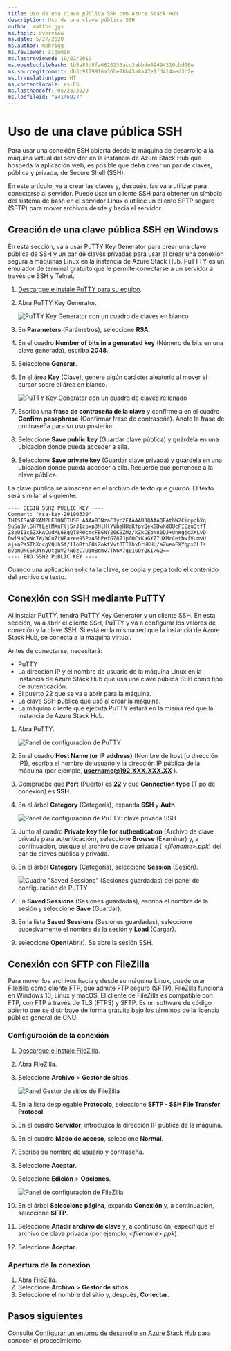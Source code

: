 ```yaml
---
title: Uso de una clave pública SSH con Azure Stack Hub
description: Uso de una clave pública SSH
author: mattbriggs
ms.topic: overview
ms.date: 5/27/2020
ms.author: mabrigg
ms.reviewer: sijuman
ms.lastreviewed: 10/02/2019
ms.openlocfilehash: 1b5a83d8fa6626233acc3abbde69494310cbd06e
ms.sourcegitcommit: db3c9179916a36be78b43a8a47e1fd414aed3c2e
ms.translationtype: HT
ms.contentlocale: es-ES
ms.lasthandoff: 05/28/2020
ms.locfileid: "84146927"
---
```

# <a name="use-an-ssh-public-key"></a>Uso de una clave pública SSH

Para usar una conexión SSH abierta desde la máquina de desarrollo a la máquina virtual del servidor en la instancia de Azure Stack Hub que hospeda la aplicación web, es posible que deba crear un par de claves, pública y privada, de Secure Shell (SSH). 

En este artículo, va a crear las claves y, después, las va a utilizar para conectarse al servidor. Puede usar un cliente SSH para obtener un símbolo del sistema de bash en el servidor Linux o utilice un cliente SFTP seguro (SFTP) para mover archivos desde y hacia el servidor.

## <a name="create-an-ssh-public-key-on-windows"></a>Creación de una clave pública SSH en Windows

En esta sección, va a usar PuTTY Key Generator para crear una clave pública de SSH y un par de claves privadas para usar al crear una conexión segura a máquinas Linux en la instancia de Azure Stack Hub. PuTTTY es un emulador de terminal gratuito que le permite conectarse a un servidor a través de SSH y Telnet.

1. [Descargue e instale PuTTY para su equipo](https://www.chiark.greenend.org.uk/~sgtatham/putty/latest.html).

1. Abra PuTTY Key Generator.

    ![PuTTY Key Generator con un cuadro de claves en blanco](media/azure-stack-dev-start-howto-ssh-public-key/001-putty-key-gen-start.png)

1. En **Parameters** (Parámetros), seleccione **RSA**.

1. En el cuadro **Number of bits in a generated key** (Número de bits en una clave generada), escriba **2048**.  

1. Seleccione **Generar**.

1. En el área **Key** (Clave), genere algún carácter aleatorio al mover el cursor sobre el área en blanco.

    ![PuTTY Key Generator con un cuadro de claves rellenado](media/azure-stack-dev-start-howto-ssh-public-key/002-putty-key-gen-result.png)

1. Escriba una **frase de contraseña de la clave** y confírmela en el cuadro **Confirm passphrase** (Confirmar frase de contraseña). Anote la frase de contraseña para su uso posterior.

1. Seleccione **Save public key** (Guardar clave pública) y guárdela en una ubicación donde pueda acceder a ella.

1. Seleccione **Save private key** (Guardar clave privada) y guárdela en una ubicación donde pueda acceder a ella. Recuerde que pertenece a la clave pública.

La clave pública se almacena en el archivo de texto que guardó. El texto será similar al siguiente:

```text  
---- BEGIN SSH2 PUBLIC KEY ----
Comment: "rsa-key-20190330"
THISISANEXAMPLEDONOTUSE AAAAB3NzaC1yc2EAAAABJQAAAQEAthW2CinpqhXq
9uSa8/lSH7tLelMXnFljSrJIcpxp3MlHlYVbjHHoKfpvQek8DwKdOUcFIEzuStfT
Z8eUI1s5ZXkACudML68qQT8R0cmcFBGNY20K9ZMz/kZkCEbN80DJ+UnWgjdXKLvD
Dwl9aQwNc7W/WCuZtWPazee95PzAShPefGZ87Jp0OCxKaGYZ7UXMrCethwfVumvU
aj+aPsSThXncgVQUhSf/1IoRtnGOiZoktVvt0TIlhxDrHKHU/aZueaFXYqpxDLIs
BvpmONCSR3YnyUtgWV27N6zC7U1OBdmv7TN6M7g01uOYQKI/GQ==
---- END SSH2 PUBLIC KEY ----
```

Cuando una aplicación solicita la clave, se copia y pega todo el contenido del archivo de texto.

## <a name="connect-with-ssh-by-using-putty"></a>Conexión con SSH mediante PuTTY

Al instalar PuTTY, tendrá PuTTY Key Generator y un cliente SSH. En esta sección, va a abrir el cliente SSH, PuTTY y va a configurar los valores de conexión y la clave SSH. Si está en la misma red que la instancia de Azure Stack Hub, se conecta a la máquina virtual.

Antes de conectarse, necesitará:
- PuTTY
- La dirección IP y el nombre de usuario de la máquina Linux en la instancia de Azure Stack Hub que usa una clave pública SSH como tipo de autenticación.
- El puerto 22 que se va a abrir para la máquina.
- La clave SSH pública que usó al crear la máquina.
- La máquina cliente que ejecuta PuTTY estará en la misma red que la instancia de Azure Stack Hub.

1. Abra PuTTY.

    ![Panel de configuración de PuTTY](media/azure-stack-dev-start-howto-ssh-public-key/002-putty-connect.png)

2. En el cuadro **Host Name (or IP address)** (Nombre de host [o dirección IP]), escriba el nombre de usuario y la dirección IP pública de la máquina (por ejemplo, **username@192.XXX.XXX.XX** ). 
3. Compruebe que **Port** (Puerto) es **22** y que **Connection type** (Tipo de conexión) es **SSH**.
4. En el árbol **Category** (Categoría), expanda **SSH** y **Auth**.

    ![Panel de configuración de PuTTY: clave privada SSH](media/azure-stack-dev-start-howto-ssh-public-key/002-putty-set-private-key.png)

5. Junto al cuadro **Private key file for authentication** (Archivo de clave privada para autenticación), seleccione **Browse** (Examinar) y, a continuación, busque el archivo de clave privada ( *\<filename>.ppk*) del par de claves pública y privada.
6. En el árbol **Category** (Categoría), seleccione **Session** (Sesión).

    ![Cuadro "Saved Sessions" (Sesiones guardadas) del panel de configuración de PuTTY](media/azure-stack-dev-start-howto-ssh-public-key/003-puTTY-save-session.png)

7. En **Saved Sessions** (Sesiones guardadas), escriba el nombre de la sesión y seleccione **Save** (Guardar).
8. En la lista **Saved Sessions** (Sesiones guardadas), seleccione sucesivamente el nombre de la sesión y **Load** (Cargar).
9. seleccione **Open**(Abrir). Se abre la sesión SSH.

## <a name="connect-with-sftp-with-filezilla"></a>Conexión con SFTP con FileZilla

Para mover los archivos hacia y desde su máquina Linux, puede usar Filezilla como cliente FTP, que admite FTP seguro (SFTP). FileZilla funciona en Windows 10, Linux y macOS. El cliente de FileZilla es compatible con FTP, con FTP a través de TLS (FTPS) y SFTP. Es un software de código abierto que se distribuye de forma gratuita bajo los términos de la licencia pública general de GNU.

### <a name="set-your-connection"></a>Configuración de la conexión

1. [Descargue e instale FileZilla](https://filezilla-project.org/download.php).
1. Abra FileZilla.
1. Seleccione **Archivo** > **Gestor de sitios**.

    ![Panel Gestor de sitios de FileZilla](media/azure-stack-dev-start-howto-ssh-public-key/005-filezilla-file-manager.png)

1. En la lista desplegable **Protocolo**, seleccione **SFTP - SSH File Transfer Protocol**.
1. En el cuadro **Servidor**, introduzca la dirección IP pública de la máquina.
1. En el cuadro **Modo de acceso**, seleccione **Normal**.
1. Escriba su nombre de usuario y contraseña.
1. Seleccione **Aceptar**.
1. Seleccione **Edición** > **Opciones**.

    ![Panel de configuración de FileZilla](media/azure-stack-dev-start-howto-ssh-public-key/006-filezilla-add-private-key.png)

1. En el árbol **Seleccione página**, expanda **Conexión** y, a continuación, seleccione **SFTP**.
1. Seleccione **Añadir archivo de clave** y, a continuación, especifique el archivo de clave privada (por ejemplo, *\<filename>.ppk*).
1. Seleccione **Aceptar**.

### <a name="open-your-connection"></a>Apertura de la conexión

1. Abra FileZilla.
1. Seleccione **Archivo** > **Gestor de sitios**.
1. Seleccione el nombre del sitio y, después, **Conectar**.

## <a name="next-steps"></a>Pasos siguientes

Consulte [Configurar un entorno de desarrollo en Azure Stack Hub](azure-stack-dev-start.md) para conocer el procedimiento.
